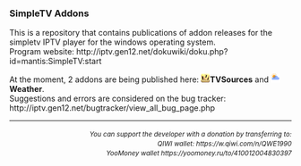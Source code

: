 <h3> SimpleTV Addons </h3>

<p>This is a repository that contains publications of addon releases for the simpletv IPTV player for the windows operating system.
</br>Program website: http://iptv.gen12.net/dokuwiki/doku.php?id=mantis:SimpleTV:start
</p>
<p>At the moment, 2 addons are being published here: <img src="https://github.com/BMSimple/SimpleTV/blob/main/img/tvs_logo.png" height="16"/><b>TVSources</b> and <img src="https://github.com/BMSimple/SimpleTV/blob/main/img/weather_logo.png" height="16"/><b>Weather</b>.</br>
Suggestions and errors are considered on the bug tracker:</br>
http://iptv.gen12.net/bugtracker/view_all_bug_page.php
</p>

<hr>
<p align="right">
<i><small >You can support the developer with a donation by transferring to:</br>
QIWI wallet: https://w.qiwi.com/n/QWE1990 </br>
YooMoney wallet https://yoomoney.ru/to/410012004830397</br>
</small></i>
</p>

